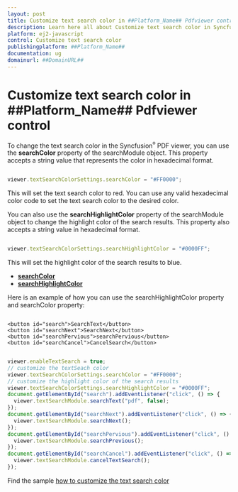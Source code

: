 ```yaml
---
layout: post
title: Customize text search color in ##Platform_Name## Pdfviewer control | Syncfusion
description: Learn here all about Customize text search color in Syncfusion ##Platform_Name## Pdfviewer control of Syncfusion Essential JS 2 and more.
platform: ej2-javascript
control: Customize text search color 
publishingplatform: ##Platform_Name##
documentation: ug
domainurl: ##DomainURL##
---
```


# Customize text search color in ##Platform_Name## Pdfviewer control

To change the text search color in the Syncfusion<sup style="font-size:70%">&reg;</sup> PDF viewer, you can use the **searchColor** property of the searchModule object. This property accepts a string value that represents the color in hexadecimal format.

```ts

viewer.textSearchColorSettings.searchColor = "#FF0000";

```

This will set the text search color to red. You can use any valid hexadecimal color code to set the text search color to the desired color.

You can also use the **searchHighlightColor** property of the searchModule object to change the highlight color of the search results. This property also accepts a string value in hexadecimal format.

```ts

viewer.textSearchColorSettings.searchHighlightColor = "#0000FF";

```

This will set the highlight color of the search results to blue.

* [**searchColor**](https://ej2.syncfusion.com/documentation/api/pdfviewer/textSearchColorSettings/#searchcolor)
* [**searchHighlightColor**](https://ej2.syncfusion.com/documentation/api/pdfviewer/textSearchColorSettings/#searchhighlightcolor)

Here is an example of how you can use the searchHighlightColor property and searchColor property:

```

<button id="search">SearchText</button>
<button id="searchNext">SearchNext</button>
<button id="searchPervious">searchPervious</button>
<button id="searchCancel">CancelSearch</button>

```

```ts

viewer.enableTextSearch = true;
// customize the textSeach color
viewer.textSearchColorSettings.searchColor = "#FF0000";
// customize the highlight color of the search results
viewer.textSearchColorSettings.searchHighlightColor = "#0000FF";
document.getElementById("search").addEventListener("click", () => {
  viewer.textSearchModule.searchText("pdf", false);
});
document.getElementById("searchNext").addEventListener("click", () => {
  viewer.textSearchModule.searchNext();
});
document.getElementById("searchPervious").addEventListener("click", () => {
  viewer.textSearchModule.searchPrevious();
});
document.getElementById("searchCancel").addEventListener("click", () => {
  viewer.textSearchModule.cancelTextSearch();
});

```

Find the sample [how to customize the text search color](https://stackblitz.com/edit/typescript-oft4zw?file=index.ts)